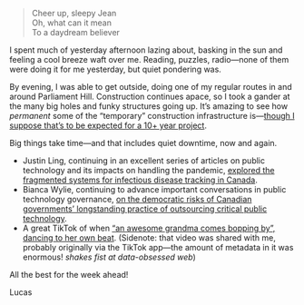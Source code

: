 > Cheer up, sleepy Jean  
> Oh, what can it mean  
> To a daydream believer

I spent much of yesterday afternoon lazing about, basking in the sun and feeling a cool breeze waft over me. Reading, puzzles, radio—none of them were doing it for me yesterday, but quiet pondering was.

By evening, I was able to get outside, doing one of my regular routes in and around Parliament Hill. Construction continues apace, so I took a gander at the many big holes and funky structures going up. It’s amazing to see how _permanent_ some of the “temporary” construction infrastructure is—[though I suppose that’s to be expected for a 10+ year project](https://ottawacitizen.com/news/an-elaborate-sequence-of-projects-in-restoration-of-parliament-hills-historic-centre-block).

Big things take time—and that includes quiet downtime, now and again.

- Justin Ling, continuing in an excellent series of articles on public technology and its impacts on handling the pandemic, [explored the fragmented systems for infectious disease tracking in Canada](https://www.macleans.ca/news/canada/canadas-public-health-data-meltdown/).
- Bianca Wylie, continuing to advance important conversations in public technology governance, [on the democratic risks of Canadian governments’ longstanding practice of outsourcing critical public technology](https://biancawylie.medium.com/digital-rights-government-it-and-public-service-ethics-78b7e97bf127).
- A great TikTok of when [“an awesome grandma comes bopping by”, dancing to her own beat](https://www.tiktok.com/@omgitslindz/video/6948514752310070534). (Sidenote: that video was shared with me, probably originally via the TikTok app—the amount of metadata in it was enormous! *shakes fist at data-obsessed web*)

All the best for the week ahead!

Lucas